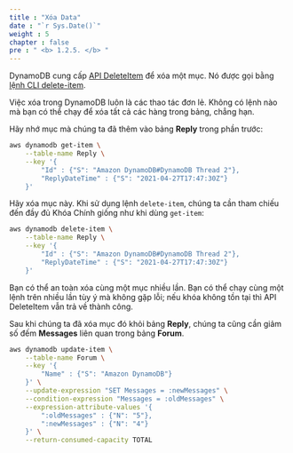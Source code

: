 ```yaml
---
title : "Xóa Data"
date : "`r Sys.Date()`"
weight : 5
chapter : false
pre : " <b> 1.2.5. </b> "
---
```


DynamoDB cung cấp [API DeleteItem](https://docs.aws.amazon.com/amazondynamodb/latest/APIReference/API_DeleteItem.html) để xóa một mục. Nó được gọi bằng [lệnh CLI delete-item](https://docs.aws.amazon.com/cli/latest/reference/dynamodb/delete-item.html).

Việc xóa trong DynamoDB luôn là các thao tác đơn lẻ. Không có lệnh nào mà bạn có thể chạy để xóa tất cả các hàng trong bảng, chẳng hạn.

Hãy nhớ mục mà chúng ta đã thêm vào bảng **Reply** trong phần trước:

```bash
aws dynamodb get-item \
    --table-name Reply \
    --key '{
        "Id" : {"S": "Amazon DynamoDB#DynamoDB Thread 2"},
        "ReplyDateTime" : {"S": "2021-04-27T17:47:30Z"}
    }'
```

Hãy xóa mục này. Khi sử dụng lệnh `delete-item`, chúng ta cần tham chiếu đến đầy đủ Khóa Chính giống như khi dùng `get-item`:

```bash
aws dynamodb delete-item \
    --table-name Reply \
    --key '{
        "Id" : {"S": "Amazon DynamoDB#DynamoDB Thread 2"},
        "ReplyDateTime" : {"S": "2021-04-27T17:47:30Z"}
    }'
```

Bạn có thể an toàn xóa cùng một mục nhiều lần. Bạn có thể chạy cùng một lệnh trên nhiều lần tùy ý mà không gặp lỗi; nếu khóa không tồn tại thì API DeleteItem vẫn trả về thành công.

Sau khi chúng ta đã xóa mục đó khỏi bảng **Reply**, chúng ta cũng cần giảm số đếm **Messages** liên quan trong bảng **Forum**.

```bash
aws dynamodb update-item \
    --table-name Forum \
    --key '{
        "Name" : {"S": "Amazon DynamoDB"}
    }' \
    --update-expression "SET Messages = :newMessages" \
    --condition-expression "Messages = :oldMessages" \
    --expression-attribute-values '{
        ":oldMessages" : {"N": "5"},
        ":newMessages" : {"N": "4"}
    }' \
    --return-consumed-capacity TOTAL
```

